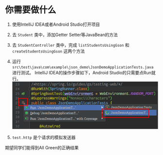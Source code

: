# 你需要做什么

1. 使用IntelliJ IDEA或者Android Studio打开项目

2. 去 `Student` 类中，添加Getter Setter等JavaBean的方法

3. 去 `StudentController` 类中，完成 `listStudentsUsingGson` 和 `createStudentsUsingGson` 这两个方法

4. 运行 `src\test\java\com\example\json_demo\JsonDemoApplicationTests.java` 进行测试。
IntelliJ IDEA的操作步骤如下，Android Studio的只需要点Run就行。
![运行测试的方法](img/Snipaste_2018-04-17_16-31-37.png)

5. `test.http` 是个请求的模拟发送器

期望同学们能得到All Green的正确结果
